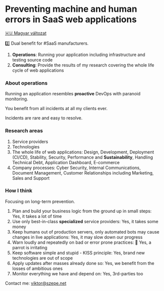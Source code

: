 # Preventing machine and human errors in SaaS web applications

[:hungary: Magyar változat](/CV2.md)

:two: Dual benefit for #SaaS manufacturers.

1. **Operations**: Running your application including infrastructure and testing source code
1. **Consulting**: Provide the results of my research covering the whole life cycle of web applications

### About operations

Running an application resembles **proactive** DevOps with paranoid monitoring.

You benefit from all incidents at all my clients ever.

Incidents are rare and easy to resolve.

### Research areas

1. Service providers
1. Technologies
1. The whole life of web applications:
   Design, Development, Deployment (CI/CD), Stability, Security, Performance and **Sustainability**,
   Handling Technical Debt, Application Dashboard, E-commerce
1. Company processes:
   Cyber Security, Internal Communications, Document Management,
   Customer Relationships including Marketing, Sales and Support

### How I think

Focusing on long-term prevention.

1. Plan and build your business logic from the ground up in small steps:
   Yes, it takes a lot of time
1. Use only best-in-class **specialized** service providers:
   Yes, it takes some money
1. Keep humans out of production servers,
   only automated bots may cause changes in live applications:
   Yes, it may slow down our progress
1. Warn loudly and repeatedly on bad or error prone practices:
   :parrot: Yes, a parrot is irritating
1. Keep software simple and stupid - KISS principle:
   Yes, brand new technologies are out of scope
1. Apply updates after masses already done so:
   Yes, we benefit from the losses of ambitious ones
1. Monitor everything we have and depend on:
   Yes, 3rd-parties too

Contact me: viktor@szepe.net
